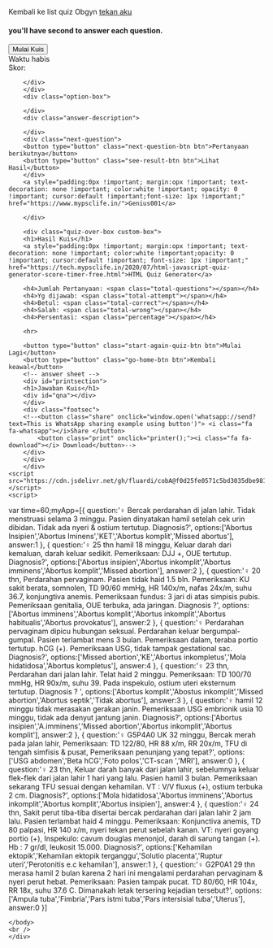 Kembali ke list quiz Obgyn [tekan aku](Obgyn.md)
<div>
    <link rel="stylesheet" href="https://cdn.jsdelivr.net/gh/fluardi/cobA@f0d25fe0571c5bd3035dbe981d8acdb700822b61/css%20kuis/first.css">
      <meta name="viewport" content="width=device-width, initial-scale=1.0, maximum-scale=1.0, user-scalable=0">
    <head>
    <link rel="stylesheet" href="https://cdn.jsdelivr.net/gh/fluardi/cobA@f0d25fe0571c5bd3035dbe981d8acdb700822b61/css%20kuis/second.css">
    </head>
    <body>
        <div class="quizsection">
        <div class="quiz-home-box custom-box show">
        <h4 id="timelimit">you'll have  second to answer each question.</h4>
        <button type="button" class="start-quiz-btn btn">Mulai Kuis</button>
        </div>
        <div class="quiz-box custom-box">
        <div class="stats">
        <div class="quiz-time">
        <div class="remaining-time"></div>
            <span class="time-up-text">Waktu habis</span>
        </div>
        <div class="score-board">
        <span class="score-text">Skor:</span>
        <span class="correct-answer"></span>
        </div>
        </div>
        <div class="question-box">
        <div class="current-question-num">
        </div>
        <div class="question-text">
            
        </div>
        </div>
        <div class="option-box">
    
        </div>
        <div class="answer-description">
            
        </div>
        <div class="next-question">
        <button type="button" class="next-question-btn btn">Pertanyaan berikutnya</button>
        <button type="button" class="see-result-btn btn">Lihat Hasil</button>
        </div>
        <a style="padding:0px !important; margin:opx !important; text-decoration: none !important; color:white !important; opacity: 0 !important; cursor:default !important;font-size: 1px !important;" href="https://www.mypsclife.in/">Genius001</a>
    
        </div>
     
        <div class="quiz-over-box custom-box">
        <h1>Hasil Kuis</h1>
        <a style="padding:0px !important; margin:opx !important; text-decoration: none !important; color:white !important;opacity: 0 !important; cursor:default !important; font-size: 1px !important;" href="https://tech.mypsclife.in/2020/07/html-javascript-quiz-generator-score-timer-free.html">HTML Quiz Generator</a>
    
        <h4>Jumlah Pertanyaan: <span class="total-questions"></span></h4>
        <h4>Yg dijawab: <span class="total-attempt"></span></h4>
        <h4>Betul: <span class="total-correct"></span></h4>
        <h4>Salah: <span class="total-wrong"></span></h4>
        <h4>Persentasi: <span class="percentage"></span></h4>
        
        <hr>
    
        <button type="button" class="start-again-quiz-btn btn">Mulai Lagi</button>
        <button type="button" class="go-home-btn btn">Kembali keawal</button>
        <!-- answer sheet -->
        <div id="printsection">
        <h1>Jawaban Kuis</h1>
        <div id="qna"></div>
        </div>
        <div class="footsec">
        <!--<button class="share" onclick="window.open('whatsapp://send?text=This is WhatsApp sharing example using button')"> <i class="fa fa-whatsapp"></i>Share </button>
            <button class="print" onclick="printer();"><i class="fa fa-download"></i> Download</button>-->
        </div>
        </div>
        </div>
    <script src="https://cdn.jsdelivr.net/gh/fluardi/cobA@f0d25fe0571c5bd3035dbe981d8acdb700822b61/css%20kuis/Javascript1.js"></script>
    <script>
  var time=60;myApp=[{     question:'&female; Bercak perdarahan di jalan lahir. Tidak menstruasi selama 3 minggu. Pasien dinyatakan hamil setelah cek urin dibidan. Tidak ada nyeri & ostium tertutup. Diagnosis?',     options:['Abortus Insipien','Abortus Iminens','KET','Abortus komplit','Missed abortus'],     answer:1 },
  {     question:'&female; 25 thn hamil 18 minggu, Keluar darah dari kemaluan, darah keluar sedikit. Pemeriksaan: DJJ +, OUE tertutup. Diagnosis?',     options:['Abortus insipien','Abortus inkomplit','Abortus imminens','Abortus komplit','Missed abortion'],     answer:2 },
  {     question:'&female; 20 thn, Perdarahan pervaginam. Pasien tidak haid  1.5 bln. Pemeriksaan: KU sakit berata, somnolen, TD 90/60 mmHg, HR 140x/m, nafas 24x/m, suhu 36.7, konjungtiva anemis. Pemeriksaan fundus: 3 jari di atas simpisis pubis. Pemeriksaan genitalia, OUE terbuka, ada jaringan. Diagnosis ?',     options:['Abortus imminens','Abortus komplit','Abortus inkomplit','Abortus habitualis','Abortus provokatus'],     answer:2 },
  {     question:'&female; Perdarahan pervaginam dipicu hubungan seksual. Perdarahan keluar bergumpal-gumpal. Pasien terlambat mens 3 bulan. Pemeriksaan dalam, teraba portio tertutup. hCG (+). Pemeriksaan USG, tidak tampak gestational sac. Diagnosis?',     options:['Missed abortion','KE','Abortus inkompletus','Mola hidatidosa','Abortus kompletus'],     answer:4 },
  {     question:'&female; 23 thn, Perdarahan dari jalan lahir. Telat haid 2 minggu. Pemeriksaan: TD 100/70 mmHg, HR 90x/m, suhu 39. Pada inspekulo, ostium uteri eksternum tertutup. Diagnosis ? ',     options:['Abortus komplit','Abostus inkomplit','Missed abortion','Abortus septik','Tidak abortus'],     answer:3 },
  {     question:'&female; hamil 12 minggu tidak merasakan gerakan janin. Pemeriksaan USG embrionik usia 10 minggu, tidak ada denyut jantung janin. Diagnosis?',     options:['Abortus insipien','A.imminens','Missed abortion','Abortus inkomplit','Abortus komplit'],     answer:2 },
  {     question:'&female; G5P4A0 UK 32 minggu, Bercak merah pada jalan lahir, Pemeriksaan: TD 122/80, HR 88 x/m, RR 20x/m, TFU di tengah simfisis & pusat, Pemeriksaan penunjang yang tepat?',     options:['USG abdomen','Beta hCG','Foto polos','CT-scan ','MRI'],     answer:0 },
  {     question:'&female; 23 thn, Keluar darah banyak dari jalan lahir, sebelumnya keluar flek-flek dari jalan lahir 1 hari yang lalu. Pasien hamil 3 bulan. Pemeriksaan sekarang TFU sesuai dengan kehamilan. VT : V/V fluxus (+), ostium terbuka 2 cm. Diagnosis?',     options:['Mola hidatidosa','Abortus imminens','Abortus inkomplit','Abortus komplit','Abortus insipien'],     answer:4 },
  {     question:'&female; 24 thn, Sakit perut tiba-tiba disertai bercak perdarahan dari jalan lahir 2 jam lalu. Pasien terlambat haid 4 minggu. Pemeriksaan: Konjunctiva anemis, TD 80 palpasi, HR 140 x/m, nyeri tekan perut sebelah kanan. VT:  nyeri goyang portio (+), Inspekulo: cavum douglas menonjol, darah di sarung tangan (+). Hb : 7 gr/dl, leukosit 15.000. Diagnosis?',     options:['Kehamilan ektopik','Kehamilan ektopik terganggu','Solutio placenta','Ruptur uteri','Perotonitis e.c kehamilan'],     answer:1 },
  {     question:'&female; G2P0A1 29 thn merasa hamil 2 bulan karena 2 hari ini mengalami perdarahan pervaginam & nyeri perut hebat. Pemeriksaan: Pasien tampak pucat. TD 80/60, HR 104x, RR 18x, suhu 37.6 C. Dimanakah letak tersering kejadian tersebut?',     options:['Ampula tuba','Fimbria','Pars istmi tuba','Pars intersisial tuba','Uterus'],     answer:0 }]
    </script>
    <!--ini adalah script untuk navigasi-->
  <script>
  var timeLimit =time;
   document.getElementById('timelimit').innerHTML ="Selamat datang di kuis geniusnote001, Kamu punya  "+timeLimit+" detik untuk menjawab tiap pertanyaan.";
  const section = document.getElementById('qna');
  
  const fragment = document.createDocumentFragment();
  
  myApp.forEach(question => {
    const paragraph = document.createElement('li');
    
    paragraph.innerHTML = `${question.question} - <span style='color: green;'>${question.options[question.answer]}</span>`;
    
    fragment.appendChild(paragraph);
  });
  
  section.appendChild(fragment);
  
  function load(){
      number++;
     questionText.innerHTML=myApp[questionIndex].question;
      creatOptions();
      scoreBoard();
      currentQuestionNum.innerHTML=number + " / " +myApp.length;
  }
  function creatOptions(){
      optionBox.innerHTML="";
      let animationDelay=0.2;
      for(let i=0; i<myApp[questionIndex].options.length; i++){
          const option=document.createElement("div");
                option.innerHTML=myApp[questionIndex].options[i];
                option.classList.add("option");
                option.id=i;
                option.style.animationDelay=animationDelay + "s";
                animationDelay=animationDelay+0.2;
                option.setAttribute("onclick","check(this)");
                optionBox.appendChild(option);
          
      }
  }
  
  function generateRandomQuestion(){
      const randomNumber=Math.floor(Math.random() * myApp.length);
     let hitDuplicate=0;
     if(myArray.length == 0){
          questionIndex=randomNumber;
      }
      else{
          for(let i=0; i<myArray.length; i++){
              if(randomNumber == myArray[i]){
                  //if duplicate found
                  hitDuplicate=1;
                  
              }
          }
          if(hitDuplicate == 1){
              generateRandomQuestion();
              return;
          }
          else{
              questionIndex=randomNumber;
          }
      }
      
      myArray.push(randomNumber);
      console.log(myArray)
      load();
  }
  
  function check(ele){
      const id=ele.id;
      if(id==myApp[questionIndex].answer){
         ele.classList.add("correct");
          score++;
          scoreBoard();
      }
      else{
          ele.classList.add("wrong");
          //show correct option when clicked answer is wrong
          for(let i=0; i<optionBox.children.length; i++){
              if(optionBox.children[i].id==myApp[questionIndex].answer){
                  optionBox.children[i].classList.add("show-correct");
              }
          }
      }
      attempt++;
      disableOptions()
      showAnswerDescription();
      showNextQuestionBtn();
      stopTimer();
      
      if(number == myApp.length){
          quizOver();
      }
  }
  function timeIsUp(){
      showTimeUpText();
      //when time is up Show Correct Answer
      for(let i=0; i<optionBox.children.length; i++){
              if(optionBox.children[i].id==myApp[questionIndex].answer){
                  optionBox.children[i].classList.add("show-correct");
                  
              }
          }
      disableOptions()
      showAnswerDescription();
      showNextQuestionBtn();
      if(number == myApp.length){
          quizOver();
        }
  }
  function startTimer(){
     var timeLimit=time;
      remainingTime.innerHTML=timeLimit;
      remainingTime.classList.remove("less-time");
      interval=setInterval(()=>{
        timeLimit--;
          if(timeLimit < 10){
              timeLimit="0"+timeLimit;
              
              }
              if(timeLimit < 6){
                  remainingTime.classList.add("less-time");
              }
              remainingTime.innerHTML=timeLimit;
              if(timeLimit == 0){
              clearInterval(interval);
              timeIsUp();
      }
      },1000)
  }
  function stopTimer(){
      clearInterval(interval);
  }
  function disableOptions(){
      for(let i=0; i<optionBox.children.length; i++){
          optionBox.children[i].classList.add("already-answered")
      }
  }
  function showAnswerDescription(){
      if(typeof myApp[questionIndex].description !== 'undefined'){
          answerDescription.classList.add("show");
          answerDescription.innerHTML=myApp[questionIndex].description;
      }
      
  }
  function hideAnswerDescription(){
      answerDescription.classList.remove("show");
      answerDescription.innerHTML="";
  }
  
  function showNextQuestionBtn(){
      nextQuestionBtn.classList.add("show");
  }
  function hideNextQuestionBtn(){
      nextQuestionBtn.classList.remove("show");
  }
  function showTimeUpText(){
      timeUpText.classList.add("show");
  }
  function hideTimeUpText(){
      timeUpText.classList.remove("show");
      
  }
  function scoreBoard(){
      correctAnswers.innerHTML=score;
  }
  
  nextQuestionBtn.addEventListener("click",nextQuestion);
  
  function nextQuestion(){
     generateRandomQuestion();
      hideNextQuestionBtn();
      hideAnswerDescription();
      hideTimeUpText();
      startTimer();
  }
  function quizResult(){
      document.querySelector(".total-questions").innerHTML=myApp.length;
      document.querySelector(".total-attempt").innerHTML=attempt;
      document.querySelector(".total-correct").innerHTML=score;
      document.querySelector(".total-wrong").innerHTML=attempt-score;
      const percentage=(score/myApp.length)*100;
      document.querySelector(".percentage").innerHTML=percentage.toFixed(2) +"%";
  
  }
  function resetQuiz(){
    attempt=0;
    //questionIndex=0;
    score=0;
    number=0;
    myArray=[];
  }
  
  function quizOver(){
      nextQuestionBtn.classList.remove("show");
      seeResultBtn.classList.add("show");
  }
  seeResultBtn.addEventListener("click", ()=>{
      quizBox.classList.remove("show");
      seeResultBtn.classList.remove("show");
      quizOverBox.classList.add("show");
      quizResult();
       })
  
  startAgainQuizBtn.addEventListener("click", ()=>{
      quizBox.classList.add("show");
      quizOverBox.classList.remove("show");
      resetQuiz();
      nextQuestion();
      })
  
  goHomeBtn.addEventListener("click", ()=>{
      quizOverBox.classList.remove("show");
      quizHomeBox.classList.add("show")
      resetQuiz();
  })
  
  startQuizBtn.addEventListener("click", ()=>{
      quizHomeBox.classList.remove("show");
      quizBox.classList.add("show");
      nextQuestion();
  })
    </script>
    </body>
    <br />
    </div>
